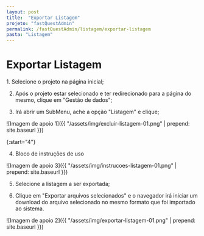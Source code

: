```yaml
---
layout: post
title:  "Exportar Listagem"
projeto: "fastQuestAdmin"
permalink: /fastQuestAdmin/listagem/exportar-listagem
pasta: "Listagem"
---
```

# Exportar Listagem

<div class="row" markdown="1">
<div class="6u 12u$(small)" markdown="1">
1. Selecione o projeto na página inicial;

2. Após o projeto estar selecionado e ter redirecionado para a página do mesmo, clique em "Gestão de dados";

3. Irá abrir um SubMenu, ache a opção "Listagem" e clique;
</div>
<div class="6u 12u$(small)" markdown="1">
![Imagem de apoio 1]({{ "/assets/img/excluir-listagem-01.png" | prepend: site.baseurl }})
</div>                               
</div>

{:start="4"}

4. Bloco de instruções de uso
<div class="6u 12u$(small)" markdown="1">
![Imagem de apoio 3]({{ "/assets/img/instrucoes-listagem-01.png" | prepend: site.baseurl }})
</div>

5. Selecione a listagem a ser exportada;

6. Clique em "Exportar arquivos selecionados" e o navegador irá iniciar um download do arquivo selecionado no mesmo formato que foi importado ao sistema.

![Imagem de apoio 2]({{ "/assets/img/exportar-listagem-01.png" | prepend: site.baseurl }})
